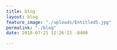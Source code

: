 ```yaml
---
title: blog
layout: blog
feature_image: "./uploads/Entitled5.jpg"
permalink: "./blog"
date: 2018-07-21 12:26:22 -0400

---
```

[notice]: <> (DO NOT PUT ANYTHING ON THIS PAGE...see below for directions on how to add a new blog post)

[directions]: <> (To add a blog post, click POSTS on the left hand side bar under "Content". Click "add new" green button and add a new page using the "post" front matter template)